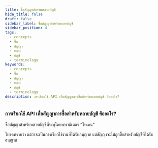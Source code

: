 ```yaml
---
title: ซื้อสัญญาสำหรับหลายบัญชี
hide_title: false
draft: false
sidebar_label: ซื้อสัญญาสำหรับหลายบัญชี
sidebar_position: 4
tags:
  - concepts
  - ซื้อ
  - สัญญา
  - หลาย
  - บัญชี
  - terminology
keywords:
  - concepts
  - ซื้อ
  - สัญญา
  - หลาย
  - บัญชี
  - terminology
description: การเรียกใช้ API เพื่อสัญญาการซื้อสำหรับหลายบัญชี คืออะไร?
---
```


### การเรียกใช้ API เพื่อสัญญาการซื้อสำหรับหลายบัญชี คืออะไร?

ซื้อสัญญาสำหรับหลายบัญชีที่ระบุโดยพารามิเตอร์ “โทเคน”

โปรดทราบว่า แม้ว่าจะเป็นการเรียกใช้งานที่ได้รับอนุญาต แต่สัญญาจะไม่ถูกซื้อสำหรับบัญชีที่ได้รับอนุญาต
